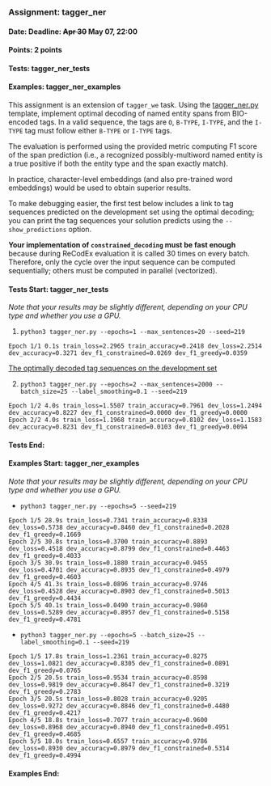### Assignment: tagger_ner
#### Date: Deadline: ~~Apr 30~~ May 07, 22:00
#### Points: 2 points
#### Tests: tagger_ner_tests
#### Examples: tagger_ner_examples

This assignment is an extension of `tagger_we` task. Using the
[tagger_ner.py](https://github.com/ufal/npfl138/tree/master/labs/08/tagger_ner.py)
template, implement optimal decoding of named entity spans from
BIO-encoded tags. In a valid sequence, the tags are `O`, `B-TYPE`, `I-TYPE`, and
the `I-TYPE` tag must follow either `B-TYPE` or `I-TYPE` tags.

The evaluation is performed using the provided metric computing F1 score of the
span prediction (i.e., a recognized possibly-multiword named entity is a true
positive if both the entity type and the span exactly match).

In practice, character-level embeddings (and also pre-trained word embeddings)
would be used to obtain superior results.

To make debugging easier, the first test below includes a link to tag sequences
predicted on the development set using the optimal decoding; you can print the
tag sequences your solution predicts using the `--show_predictions` option.

**Your implementation of `constrained_decoding` must be fast enough** because
during ReCodEx evaluation it is called 30 times on every batch. Therefore,
only the cycle over the input sequence can be computed sequentially; others
must be computed in parallel (vectorized).

#### Tests Start: tagger_ner_tests
_Note that your results may be slightly different, depending on your CPU type and whether you use a GPU._

1. `python3 tagger_ner.py --epochs=1 --max_sentences=20 --seed=219`
```
Epoch 1/1 0.1s train_loss=2.2965 train_accuracy=0.2418 dev_loss=2.2514 dev_accuracy=0.3271 dev_f1_constrained=0.0269 dev_f1_greedy=0.0359
```
[The optimally decoded tag sequences on the development set](//ufal.mff.cuni.cz/~straka/courses/npfl138/2425/tasks/figures/tagger_ner.test-1.txt)

2. `python3 tagger_ner.py --epochs=2 --max_sentences=2000 --batch_size=25 --label_smoothing=0.1 --seed=219`
```
Epoch 1/2 4.0s train_loss=1.5507 train_accuracy=0.7961 dev_loss=1.2494 dev_accuracy=0.8227 dev_f1_constrained=0.0000 dev_f1_greedy=0.0000
Epoch 2/2 4.0s train_loss=1.1968 train_accuracy=0.8102 dev_loss=1.1583 dev_accuracy=0.8231 dev_f1_constrained=0.0103 dev_f1_greedy=0.0094
```
#### Tests End:
#### Examples Start: tagger_ner_examples
_Note that your results may be slightly different, depending on your CPU type and whether you use a GPU._

- `python3 tagger_ner.py --epochs=5 --seed=219`
```
Epoch 1/5 28.9s train_loss=0.7341 train_accuracy=0.8338 dev_loss=0.5738 dev_accuracy=0.8460 dev_f1_constrained=0.2028 dev_f1_greedy=0.1669
Epoch 2/5 30.8s train_loss=0.3700 train_accuracy=0.8893 dev_loss=0.4518 dev_accuracy=0.8799 dev_f1_constrained=0.4463 dev_f1_greedy=0.4033
Epoch 3/5 30.9s train_loss=0.1880 train_accuracy=0.9455 dev_loss=0.4701 dev_accuracy=0.8935 dev_f1_constrained=0.4979 dev_f1_greedy=0.4603
Epoch 4/5 41.3s train_loss=0.0896 train_accuracy=0.9746 dev_loss=0.4528 dev_accuracy=0.8903 dev_f1_constrained=0.5013 dev_f1_greedy=0.4434
Epoch 5/5 40.1s train_loss=0.0490 train_accuracy=0.9860 dev_loss=0.5289 dev_accuracy=0.8957 dev_f1_constrained=0.5158 dev_f1_greedy=0.4781
```

- `python3 tagger_ner.py --epochs=5 --batch_size=25 --label_smoothing=0.1 --seed=219`
```
Epoch 1/5 17.8s train_loss=1.2361 train_accuracy=0.8275 dev_loss=1.0821 dev_accuracy=0.8305 dev_f1_constrained=0.0891 dev_f1_greedy=0.0765
Epoch 2/5 20.5s train_loss=0.9534 train_accuracy=0.8598 dev_loss=0.9819 dev_accuracy=0.8647 dev_f1_constrained=0.3219 dev_f1_greedy=0.2783
Epoch 3/5 20.5s train_loss=0.8028 train_accuracy=0.9205 dev_loss=0.9272 dev_accuracy=0.8846 dev_f1_constrained=0.4480 dev_f1_greedy=0.4217
Epoch 4/5 18.8s train_loss=0.7077 train_accuracy=0.9600 dev_loss=0.8968 dev_accuracy=0.8940 dev_f1_constrained=0.4951 dev_f1_greedy=0.4685
Epoch 5/5 18.0s train_loss=0.6557 train_accuracy=0.9786 dev_loss=0.8930 dev_accuracy=0.8979 dev_f1_constrained=0.5314 dev_f1_greedy=0.4994
```
#### Examples End:
